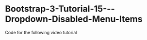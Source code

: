 Bootstrap-3-Tutorial-15---Dropdown-Disabled-Menu-Items
======================================================

Code for the following video tutorial 
